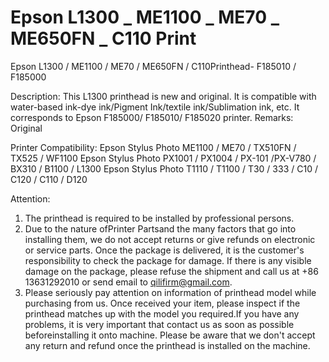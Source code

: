 # Epson L1300 _ ME1100 _ ME70 _ ME650FN _ C110 Print

Epson L1300 / ME1100 / ME70 / ME650FN / C110Printhead- F185010 / F185000

Description:
This L1300 printhead is new and original. It is compatible with water-based ink-dye ink/Pigment Ink/textile ink/Sublimation ink, etc. It corresponds to Epson F185000/ F185010/ F185020 printer.
Remarks: Original

Printer Compatibility:
Epson Stylus Photo ME1100 / ME70 / TX510FN / TX525 / WF1100
Epson Stylus Photo PX1001 / PX1004 / PX-101 /PX-V780 / BX310 / B1100 / L1300
Epson Stylus Photo T1110 / T1100 / T30 / 333 / C10 / C120 / C110 / D120

Attention:
1. The printhead is required to be installed by professional persons.
2. Due to the nature ofPrinter Partsand the many factors that go into installing them, we do not accept returns or give refunds on electronic or service parts. Once the package is delivered, it is the customer's responsibility to check the package for damage. If there is any visible damage on the package, please refuse the shipment and call us at +86 13631292010 or send email to qilifirm@gmail.com.
3. Please seriously pay attention on information of printhead model while purchasing from us. Once received your item, please inspect if the printhead matches up with the model you required.If you have any problems, it is very important that contact us as soon as possible beforeinstalling it onto machine. Please be aware that we don't accept any return and refund once the printhead is installed on the machine.

